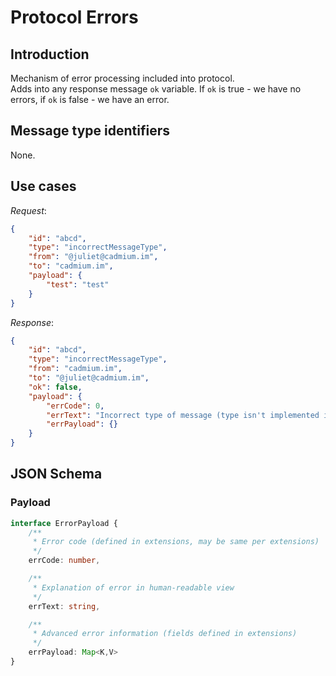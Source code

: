 # Protocol Errors

## Introduction

Mechanism of error processing included into protocol.  
Adds into any response message `ok` variable. If `ok` is true - we have no errors, if `ok` is false - we have an error.

## Message type identifiers

None.

## Use cases

*Request*:

```json
{
    "id": "abcd",
    "type": "incorrectMessageType",
    "from": "@juliet@cadmium.im",
    "to": "cadmium.im",
    "payload": {
        "test": "test"
    }
}
```

*Response*:

```json
{
    "id": "abcd",
    "type": "incorrectMessageType",
    "from": "cadmium.im",
    "to": "@juliet@cadmium.im",
    "ok": false,
    "payload": {
        "errCode": 0,
        "errText": "Incorrect type of message (type isn't implemented in the server)",
        "errPayload": {}
    }
}
```

## JSON Schema

### Payload

```typescript
interface ErrorPayload {
    /**
     * Error code (defined in extensions, may be same per extensions)
     */
    errCode: number,

    /**
     * Explanation of error in human-readable view
     */
    errText: string,

    /**
     * Advanced error information (fields defined in extensions)
     */
    errPayload: Map<K,V>
}
```

